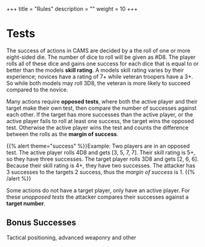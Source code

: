 +++
title = "Rules"
description = ""
weight = 10
+++

# Tests
The success of actions in CAMS are decided by a the roll of one or more eight-sided die. The number of dice to roll will be given as #D8. The player rolls all of these dice and gains one success for each dice that is equal to or better than the models __skill rating__. A models skill rating varies by their experience; novices have a rating of 7+ while veteran troopers have a 3+. So while both models may roll 3D8, the veteran is more likely to succeed compared to the novice.

Many actions require __opposed tests__, where both the active player and their target make their own test, then compare the number of successes against each other. If the target has more successes than the active player, or the active player fails to roll at least one success, the target wins the opposed test. Otherwise the active player wins the test and counts the difference between the rolls as the __margin of success__.

{{% alert theme="success" %}}Example: Two players are in an opposed test. The active player rolls 4D8 and gets [3, 5, 7, 7]. Their skill rating is 5+, so they have three successes. The target player rolls 3D8 and gets [2, 6, 6]. Because their skill rating is 4+, they have two successes. The attacker has 3 successes to the targets 2 success, thus the _margin of success_ is 1. {{% /alert %}}

Some actions do not have a target player, only have an active player. For these _unopposed tests_ the attacker compares their successes against a __target number__. 

## Bonus Successes
Tactical positioning, advanced weaponry and other 
